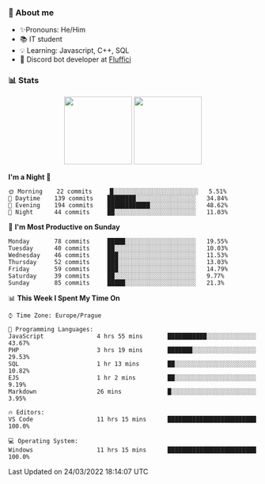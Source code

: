 ### 👋 About me

- ✨Pronouns: He/Him
- 📚 IT student
- 💡 Learning: Javascript, C++, SQL
- 🤖 Discord bot developer at [Fluffici](https://fluffici.eu)

### 📊 Stats
<p align="center">
  <img height="137px" src="https://github-readme-stats-ashy-seven.vercel.app/api?username=Nanoslav&count_private=true&theme=dark&show_icons=true" />
  <img height="137px" src="https://github-readme-stats-ashy-seven.vercel.app/api/top-langs?username=Nanoslav&count_private=true&layout=compact&theme=dark" />
</p>

<!--START_SECTION:waka-->
**I'm a Night 🦉** 

```text
🌞 Morning    22 commits     █░░░░░░░░░░░░░░░░░░░░░░░░   5.51% 
🌆 Daytime    139 commits    ████████░░░░░░░░░░░░░░░░░   34.84% 
🌃 Evening    194 commits    ████████████░░░░░░░░░░░░░   48.62% 
🌙 Night      44 commits     ██░░░░░░░░░░░░░░░░░░░░░░░   11.03%

```
📅 **I'm Most Productive on Sunday** 

```text
Monday       78 commits     █████░░░░░░░░░░░░░░░░░░░░   19.55% 
Tuesday      40 commits     ██░░░░░░░░░░░░░░░░░░░░░░░   10.03% 
Wednesday    46 commits     ███░░░░░░░░░░░░░░░░░░░░░░   11.53% 
Thursday     52 commits     ███░░░░░░░░░░░░░░░░░░░░░░   13.03% 
Friday       59 commits     ███░░░░░░░░░░░░░░░░░░░░░░   14.79% 
Saturday     39 commits     ██░░░░░░░░░░░░░░░░░░░░░░░   9.77% 
Sunday       85 commits     █████░░░░░░░░░░░░░░░░░░░░   21.3%

```


📊 **This Week I Spent My Time On** 

```text
⌚︎ Time Zone: Europe/Prague

💬 Programming Languages: 
JavaScript               4 hrs 55 mins       ███████████░░░░░░░░░░░░░░   43.67% 
PHP                      3 hrs 19 mins       ███████░░░░░░░░░░░░░░░░░░   29.53% 
SQL                      1 hr 13 mins        ██░░░░░░░░░░░░░░░░░░░░░░░   10.82% 
EJS                      1 hr 2 mins         ██░░░░░░░░░░░░░░░░░░░░░░░   9.19% 
Markdown                 26 mins             █░░░░░░░░░░░░░░░░░░░░░░░░   3.95%

🔥 Editors: 
VS Code                  11 hrs 15 mins      █████████████████████████   100.0%

💻 Operating System: 
Windows                  11 hrs 15 mins      █████████████████████████   100.0%

```


 Last Updated on 24/03/2022 18:14:07 UTC
<!--END_SECTION:waka-->

<!--
**Nanoslav/Nanoslav** is a ✨ _special_ ✨ repository because its `README.md` (this file) appears on your GitHub profile.

Here are some ideas to get you started:

- 🔭 I’m currently working on ...
- 🌱 I’m currently learning ...
- 👯 I’m looking to collaborate on ...
- 🤔 I’m looking for help with ...
- 💬 Ask me about ...
- 📫 How to reach me: ...
- 😄 Pronouns: ...
- ⚡ Fun fact: ...
-->
